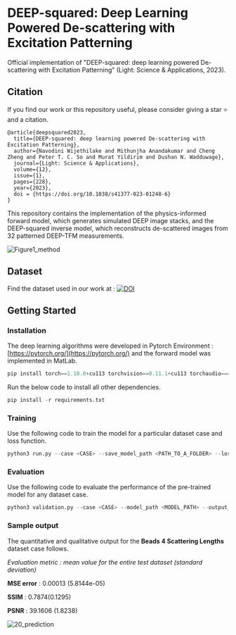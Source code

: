 # DEEP-squared: Deep Learning Powered De-scattering with Excitation Patterning

Official implementation of "DEEP-squared: deep learning powered De-scattering with Excitation Patterning" (Light: Science & Applications, 2023).

## Citation
If you find our work or this repository useful, please consider giving a star ⭐ and a citation.

```
@article{deepsquared2023,
  title={DEEP-squared: deep learning powered De-scattering with Excitation Patterning},
  author={Navodini Wijethilake and Mithunjha Anandakumar and Cheng Zheng and Peter T. C. So and Murat Yildirim and Dushan N. Wadduwage},
  journal={Light: Science & Applications},
  volume={12},
  issue={1},
  pages={228},
  year={2023},
  doi = {https://doi.org/10.1038/s41377-023-01248-6}
}
```

This repository contains the implementation of the physics-informed forward model, which generates simulated DEEP image stacks, and the DEEP-squared inverse model, which reconstructs de-scattered images from 32 patterned DEEP-TFM measurements.

![Figure1_method](https://github.com/Mithunjha/DEEP-squared/assets/67052077/d0deba89-53f6-48b5-b766-ec86b3867423)

## Dataset
Find the dataset used in our work at : [![DOI](https://zenodo.org/badge/DOI/10.5281/zenodo.8161051.svg)](https://doi.org/10.5281/zenodo.8161051)


## Getting Started
### Installation
The deep learning algorithms were developed in Pytorch Environment : [https://pytorch.org/](https://pytorch.org/) and the forward model was implemented in MatLab.

```python
pip install torch==1.10.0+cu113 torchvision==0.11.1+cu113 torchaudio===0.10.0+cu113 -f https://download.pytorch.org/whl/cu113/torch_stable.html
```

Run the below code to install all other dependencies.

```python
pip install -r requirements.txt
```

### Training

Use the following code to train the model for a particular dataset case and loss function.

```python
python3 run.py --case <CASE> --save_model_path <PATH_TO_A_FOLDER> --lossfunc <LOSS_FUNCTION> --experiment_name <EXPERIMENT_NAME> --epochs <#EPOCHS>
```

### Evaluation

Use the following code to evaluate the performance of the pre-trained model for any dataset case.

```python
python3 validation.py --case <CASE> --model_path <MODEL_PATH> --output_path <OUTPUT_PATH>
```
### Sample output
The quantitative and qualitative output for the **Beads 4 Scattering Lengths** dataset case follows.

*Evaluation metric : mean value for the entire test dataset (standard deviation)* 

**MSE error** : 0.00013 (5.8144e-05)

**SSIM** : 0.7874(0.1295)

**PSNR** : 39.1606 (1.8238)

![20_prediction](https://github.com/Mithunjha/DEEP-squared/assets/67052077/df73007b-56d1-45c5-9285-46fad918781d)


